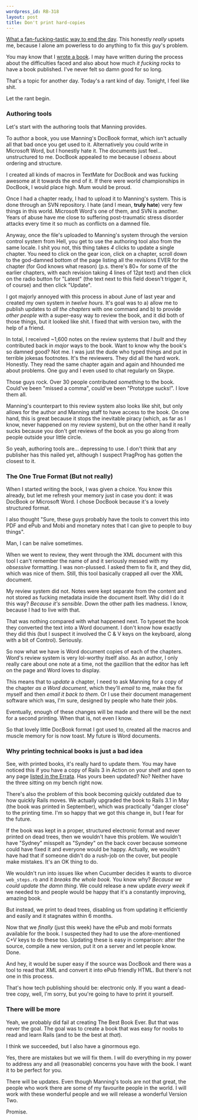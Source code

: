 ```yaml
---
wordpress_id: RB-318
layout: post
title: Don't print hard-copies
---
```


<a href='http://www.manning-sandbox.com/thread.jspa?threadID=47354&tstart=0'>What a fan-fucking-tastic way to end the day</a>. This honestly *really* upsets me, because I alone am powerless to do anything to fix this guy's problem.

You may know that I <a href='http://manning.com/katz'>wrote a book</a>. I may have written during the process
about the difficulties faced and also about how much *it fucking rocks* to have a book published. I've never felt
so damn good for so long.

That's a topic for another day. Today's a rant kind of day. Tonight, I feel like shit.

Let the rant begin.

### Authoring tools

Let's start with the authoring tools that Manning provides.

To author a book, you use Manning's DocBook format, which isn't actually all that bad once you get used to it. Alternatively you could write in Microsoft Word, but I honestly hate it. The documents just feel... unstructured to me. DocBook appealed to me because I *obsess* about ordering and structure.

I created all kinds of macros in TextMate for DocBook and was fucking awesome at it towards the end of it. If there were world championships in DocBook, I would place high. Mum would be proud.

Once I had a chapter ready, I had to upload it to Manning's system. This is done through an SVN repository. I
hate (and I mean, **truly hate**) very few things in this world. Microsoft Word's one of them, and SVN is another. Years of abuse have me close to suffering post-traumatic stress disorder attacks every time it so much as conflicts on a damned file.

Anyway, once the file's uploaded to Manning's system through the version control system from Hell, you get to use
the authoring tool also from the same locale. I shit you not, this thing takes *4* clicks to update a single
chapter. You need to click on the gear icon, click on a chapter, scroll down to the god-damned bottom of the page
listing all the revisions EVER for the chapter (for God knows what reason) (p.s. there's 80+ for some of the
earlier chapters, with each revision taking 4 lines of 12pt text) and then click on the radio button for
"Latest" (the text next to this field doesn't trigger it, of course) and then click "Update".

I got majorly annoyed with this process in about June of last year and created my own system in *twelve hours*. It's goal was to a) allow me to publish updates to *all the chapters* with one command and b) to provide *other people* with a super-easy way to review the book, and it did both of those things, but it looked like shit. I fixed that with version
two, with the help of a friend.

In total, I received ~1,600 notes on the review systems that *I built* and they contributed back in *major* ways to the
book. Want to know why the book's so damned good? Not me. I was just the dude who typed things and put in terrible jokesas footnotes. It's the reviewers. They did all the hard work. Honestly. They read the same chapter again and again and hhounded me about problems. One guy and I even used to chat regularly on Skype.

Those guys rock. Over 30 people contributed *something* to the book. Could've been "missed a comma", could've been "Prototype sucks!". I love them all.

Manning's counterpart to this review system also looks like shit, but only allows for the author and Manning staff
to have access to the book. On one hand, this is great because it stops the inevitable piracy (which, as far as I
know, never happened on my review system), but on the other hand it really sucks because you don't get reviews of the book as you go along from people outside your little circle.

So yeah, authoring tools are... depressing to use. I don't think that any publisher has this nailed yet, although I suspect PragProg has gotten the closest to it.

### The One True Format (But not really)

When I started writing the book, I was given a choice. You know this already, but let me refresh your memory just
in case you dont: it was DocBook or Microsoft Word. I chose DocBook because it's a lovely structured format.

I also thought "Sure, these guys probably have the tools to convert this into PDF and ePub and Mobi and monetary
notes that I can give to people to buy things".

Man, I can be naïve sometimes.

When we went to review, they went through the XML document with this tool I can't remember the name of and it seriously messed with my *obsessive* formatting. I was non-plussed. I asked them to fix it, and they did, which was nice of them. Still, this tool basically crapped all over the XML document.

My review system did not. Notes were kept separate from the content and not stored as fucking metadata inside the document itself. Why did I do it this way? *Because it's sensible*. Down the other path lies madness. I know, because I had to live with that.

That was nothing compared with what happened next. To typeset the book they converted the text into a Word
document. I don't know how exactly they did this (but I suspect it involved the C & V keys on the keyboard, along
with a bit of Control). Seriously.

So now what we have is Word document copies of each of the chapters. Word's review system is very lol-worthy
itself also. As an author, I only really care about one note at a time, not the gazillion that the editor has left
on the page and Word loves to display.

This means that to *update* a chapter, I need to ask Manning for a copy of the chapter *as a Word document*, which
they'll *email* to me, make the fix myself and then *email it back to them*. Or I use their document
management software which was, I'm sure, designed by people who hate their jobs.

Eventually, enough of these changes will be made and there will be the next for a second printing. When that is, not even I know.

So that lovely little DocBook format I got used to, created all the macros and muscle memory for is now toast. My
future is Word documents.

### Why printing technical books is just a bad idea

See, with printed books, it's really hard to update them. You may have noticed this if you have a copy of Rails
3 in Action on your shelf and open to any page <a href='http://manning.com/katz/errata.html'>listed in the
Errata</a>. Has yours been updated? No? Neither have the three sitting on my bench right now.

There's also the problem of this book becoming quickly outdated due to how quickly Rails moves. We actually
upgraded the book to Rails 3.1 in May (the book was printed in September), which was practically "danger close" to
the printing time. I'm so happy that we got this change in, but I fear for the future.

If the book was kept in a proper, structured electronic format and never printed on dead trees, then we wouldn't have this problem. We wouldn't have "Sydney" misspelt as "Syndey" on the back cover because someone could have fixed it and everyone would be happy. Actually, we wouldn't have had that if someone didn't do a rush-job on the cover, but people make mistakes. It's an OK thing to do.

We wouldn't run into issues like when Cucumber decides it wants to divorce `web_steps.rb` and it *breaks the whole
book*. You know why? *Because we could update the damn thing*. We could release a new update *every week* if we
needed to and people would be happy that it's a constantly improving, amazing book.

But instead, we print to dead trees, disabling us from updating it efficiently and easily and it stagnates within
6 months.

Now that we *finally* (just this week) have the ePub and mobi formats available for the book. I suspected they
had to use the afore-mentioned C+V keys to do these too. Updating these is easy in comparison: alter the source, compile a new version, put it on a server and let people know. Done.

And hey, it would be super easy if the source was DocBook and there was a tool to read that XML and convert it
into ePub friendly HTML. But there's not one in this process.

That's how tech publishing should be: electronic only. If you want a dead-tree copy, well, I'm sorry, but you're going to have to print it yourself.

### There will be more

Yeah, we probably did fail at creating The Best Book Ever. But that was never the goal. The goal was to create a
book that was easy for noobs to read and learn Rails (and to be the best at *that*).

I think we succeeded, but I also have a ginormous ego.

Yes, there are mistakes but we will fix them. I will do everything in my power to address any and all (reasonable) concerns you have with the book. I want it to be perfect for you.

There will be updates. Even though Manning's tools are not that great, the people who work there are some of my
favourite people in the world. I will work with these wonderful people and we will release a wonderful Version
Two.

Promise.

